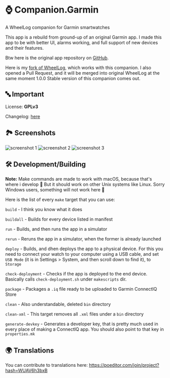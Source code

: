 # ⌚️ Companion.Garmin 

A WheelLog companion for Garmin smartwatches

This app is a rebuild from ground-up of an original Garmin app. I made this app to be with better UI, alarms working, and full support of new devices and their features.

Btw here is the original app repository on [GitHub](https://github.com/marccardinal/WheelLog-Garmin-ConnectIQ).

Here is my [fork of WheelLog](https://github.com/GGorAA/WheelLog.Android), which works with this companion. I also opened a Pull Request, and it will be merged into original WheelLog at the same moment 1.0.0 Stable version of this companion comes out.

## 🔤 Important

License: **GPLv3**

Changelog: [here](https://github.com/Wheellog/Companion.Garmin/blob/master/CHANGELOG.md)

## 🏞 Screenshots
![screenshot 1](https://raw.githubusercontent.com/Wheellog/Companion.Garmin/master/.github/readme-images/1.png)
![screenshot 2](https://raw.githubusercontent.com/Wheellog/Companion.Garmin/master/.github/readme-images/2.png)
![screenshot 3](https://raw.githubusercontent.com/Wheellog/Companion.Garmin/master/.github/readme-images/3.png)

## 🛠 Development/Building

**Note:** Make commands are made to work with macOS, because that's where i develop 🤷 But it should work on other Unix systems like Linux. Sorry Windows users, something will not work here 🤷

Here is the list of every `make` target that you can use:

`build` - I think you know what it does

`buildall` - Builds for every device listed in manifest

`run` - Builds, and then runs the app in a simulator

`rerun` - Reruns the app in a simulator, when the former is already launched

`deploy` - Builds, and dhen deploys the app to a physical device. For this you need to connect your watch to your computer using a USB cable, and set `USB Mode` (it is in Settings > System, and then scroll down to find it), to `Storage`

`check-deployment` - Checks if the app is deployed to the end device. Basically calls `check-deployment.sh` under `makescripts` dir.

`package` - Packages a `.iq` file ready to be uploaded to Garmin ConnectIQ Store

`clean` - Also understandable, deleted `bin` directory

`clean-xml` - This target removes all `.xml` files under a `bin` directory

`generate-devkey` - Generates a developer key, that is pretty much used in every place of making a ConnectIQ app. You should also point to that key in `properties.mk`

## 🌍 Translations

You can contribute to translations here: https://poeditor.com/join/project?hash=WUAV6h3bxB
